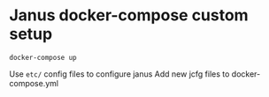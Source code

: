 # Janus docker-compose custom setup

```
docker-compose up
```

Use `etc/` config files to configure janus
Add new jcfg files to docker-compose.yml
